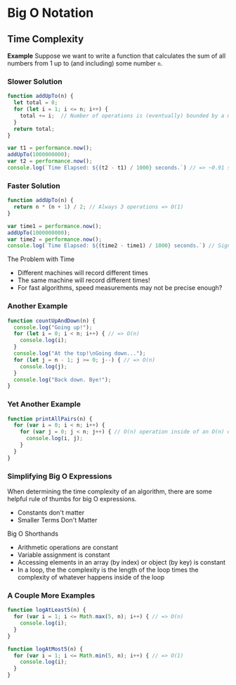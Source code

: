 # Big O Notation

## Time Complexity

**Example**
Suppose we want to write a function that calculates the sum of all numbers from 1 up to (and including) some number ```n```.


### Slower Solution
```JavaScript
function addUpTo(n) {
  let total = 0;
  for (let i = 1; i <= n; i++) {
    total += i;  // Number of operations is (eventually) bounded by a multiple of n => O(n)
  }
  return total;
}

var t1 = performance.now();
addUpTo(1000000000);
var t2 = performance.now();
console.log(`Time Elapsed: ${(t2 - t1) / 1000} seconds.`) // => ~0.91 seconds
```


### Faster Solution
```JavaScript
function addUpTo(n) {
  return n * (n + 1) / 2; // Always 3 operations => O(1)
}

var time1 = performance.now();
addUpTo(1000000000);
var time2 = performance.now();
console.log(`Time Elapsed: ${(time2 - time1) / 1000} seconds.`) // Significantly Faster! => ~0.000024999999324791133 seconds
```

The Problem with Time
- Different machines will record different times
- The same machine will record different times!
- For fast algorithms, speed measurements may not be precise enough?

### Another Example ###
```JavaScript
function countUpAndDown(n) {
  console.log("Going up!");
  for (let i = 0; i < n; i++) { // => O(n)
    console.log(i);
  }
  console.log("At the top!\nGoing down...");
  for (let j = n - 1; j >= 0; j--) { // => O(n)
    console.log(j);
  }
  console.log("Back down. Bye!");
}
```

### Yet Another Example ###
```JavaScript
function printAllPairs(n) {
  for (var i = 0; i < n; i++) {
    for (var j = 0; j < n; j++) { // O(n) operation inside of an O(n) operation => O(n^2)
      console.log(i, j);
    }
  }
}
```

### Simplifying Big O Expressions
When determining the time complexity of an algorithm, there are some helpful rule of thumbs for big O expressions.
- Constants don't matter
- Smaller Terms Don't Matter

Big O Shorthands
- Arithmetic operations are constant
- Variable assignment is constant
- Accessing elements in an array (by index) or object (by key) is constant
- In a loop, the the complexity is the length of the loop times the complexity of whatever happens inside of the loop


### A Couple More Examples ###

```JavaScript
function logAtLeast5(n) {
  for (var i = 1; i <= Math.max(5, n); i++) { // => O(n)
    console.log(i);
  }
}
```
```JavaScript
function logAtMost5(n) {
  for (var i = 1; i <= Math.min(5, n); i++) { // => O(1)
    console.log(i);
  }
}
```
